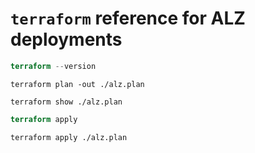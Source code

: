 # `terraform` reference for ALZ deployments

```terraform
terraform --version
```

```HCL
terraform plan -out ./alz.plan
```

```HCL
terraform show ./alz.plan
```

```terraform
terraform apply
```

```HCL
terraform apply ./alz.plan
```
